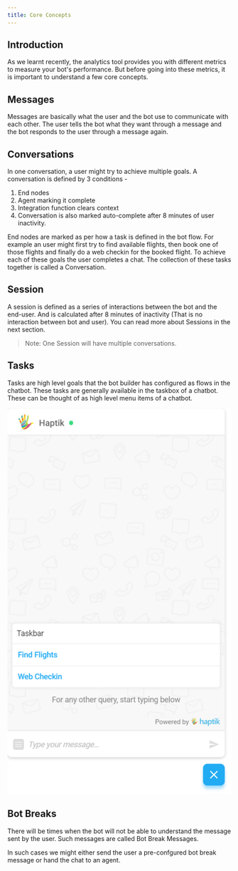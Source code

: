 ```yaml
---
title: Core Concepts
---
```


## Introduction
As we learnt recently, the analytics tool provides you with different metrics to measure your bot's performance. But before going into these metrics, it is important to understand a few core concepts.

## Messages
Messages are basically what the user and the bot use to communicate with each other. The user tells the bot what they want through a message and the bot responds to the user through a message again.

## Conversations
In one conversation, a user might try to achieve multiple goals. A conversation is defined by 3 conditions -
1. End nodes
2. Agent marking it complete
3. Integration function clears context
4. Conversation is also marked auto-complete after 8 minutes of user inactivity.  

End nodes are marked as per how a task is defined in the bot flow. For example an user might first try to find available flights, then book one of those flights and finally do a web checkin for the booked flight. To achieve each of these goals the user completes a chat. The collection of these tasks together is called a Conversation.

## Session
A session is defined as a series of interactions between the bot and the end-user. And is calculated after 8 minutes of inactivity (That is no interaction between bot and user). You can read more about Sessions in the next section. 

> Note: One Session will have multiple conversations. 

## Tasks
Tasks are high level goals that the bot builder has configured as flows in the chatbot. These tasks are generally available in the taskbox of a chatbot. These can be thought of as high level menu items of a chatbot.

![Taskbox](assets/core-concepts-taskbox.png)

## Bot Breaks
There will be times when the bot will not be able to understand the message sent by the user. Such messages are called Bot Break Messages.

In such cases we might either send the user a pre-confgured bot break message or hand the chat to an agent.
